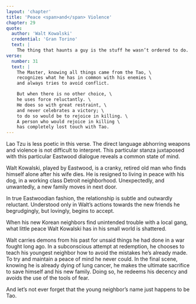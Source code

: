 ```yaml
---
layout: 'chapter'
title: 'Peace <span>and</span> Violence'
chapter: 29
quote:
  author: 'Walt Kowalski'
  credential: 'Gran Torino'
  text: |
    The thing that haunts a guy is the stuff he wasn’t ordered to do.
verse:
  number: 31
  text: |
    The Master, knowing all things came from the Tao, \
    recognizes what he has in common with his enemies \
    and always tries to avoid conflict.

    But when there is no other choice, \
    he uses force reluctantly. \
    He does so with great restraint, \
    and never celebrates a victory; \
    to do so would be to rejoice in killing. \
    A person who would rejoice in killing \
    has completely lost touch with Tao.
---
```


Lao Tzu is less poetic in this verse.
The direct language abhorring weapons and violence is not
difficult to interpret.
This particular stanza juxtaposed with this particular
Eastwood dialogue reveals a common state of mind.

Walt Kowalski, played by Eastwood, is a cranky,
retired old man who finds himself alone after his wife dies.
He is resigned to living in peace with his dog,
in a working class Detroit neighborhood.
Unexpectedly, and unwantedly, a new family moves in next door.

In true Eastwoodian fashion,
the relationship is subtle and outwardly reluctant.
Understood only in Walt’s actions towards the new friends he begrudgingly,
but lovingly, begins to accept.

When his new Korean neighbors find unintended trouble with a local gang,
what little peace Walt Kowalski has in his small world is shattered.

Walt carries demons from his past for unsaid things he had
done in a war fought long ago. In a subconscious attempt at redemption,
he chooses to teach his youngest neighbor how to avoid the
mistakes he’s already made.
To try and maintain a peace of mind he never could.
In the final scene, knowing he is already dying of lung cancer,
he makes the ultimate sacrifice to save himself and his new family.
Doing so, he redeems his decency and avoids the use of the tools of fear.

And let’s not ever forget that the
young neighbor’s name just happens to be Tao.
